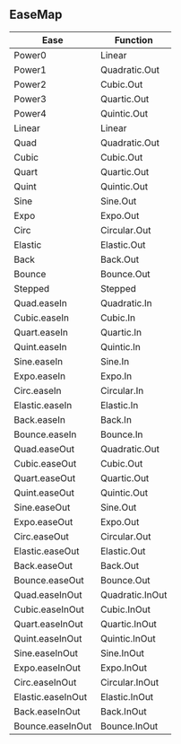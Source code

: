 ## EaseMap

| Ease | Function |
| -------|------|
| Power0 | Linear |
| Power1 | Quadratic.Out |
| Power2 | Cubic.Out |
| Power3 | Quartic.Out |
| Power4 | Quintic.Out |
| Linear | Linear |
| Quad | Quadratic.Out |
| Cubic | Cubic.Out |
| Quart | Quartic.Out |
| Quint | Quintic.Out |
| Sine | Sine.Out |
| Expo | Expo.Out |
| Circ | Circular.Out |
| Elastic | Elastic.Out |
| Back | Back.Out |
| Bounce | Bounce.Out |
| Stepped | Stepped |
| Quad.easeIn | Quadratic.In |
| Cubic.easeIn | Cubic.In |
| Quart.easeIn | Quartic.In |
| Quint.easeIn | Quintic.In |
| Sine.easeIn | Sine.In |
| Expo.easeIn | Expo.In |
| Circ.easeIn | Circular.In |
| Elastic.easeIn | Elastic.In |
| Back.easeIn | Back.In |
| Bounce.easeIn | Bounce.In |
| Quad.easeOut | Quadratic.Out |
| Cubic.easeOut | Cubic.Out |
| Quart.easeOut | Quartic.Out |
| Quint.easeOut | Quintic.Out |
| Sine.easeOut | Sine.Out |
| Expo.easeOut | Expo.Out |
| Circ.easeOut | Circular.Out |
| Elastic.easeOut | Elastic.Out |
| Back.easeOut | Back.Out |
| Bounce.easeOut | Bounce.Out |
| Quad.easeInOut | Quadratic.InOut |
| Cubic.easeInOut | Cubic.InOut |
| Quart.easeInOut | Quartic.InOut |
| Quint.easeInOut | Quintic.InOut |
| Sine.easeInOut | Sine.InOut |
| Expo.easeInOut | Expo.InOut |
| Circ.easeInOut | Circular.InOut |
| Elastic.easeInOut | Elastic.InOut |
| Back.easeInOut | Back.InOut |
| Bounce.easeInOut | Bounce.InOut |

